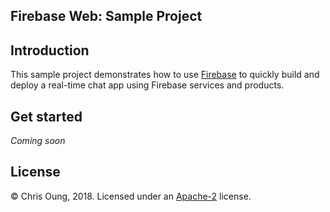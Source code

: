 ## Firebase Web: Sample Project

## Introduction

This sample project demonstrates how to use [Firebase](https://firebase.google.com/) to quickly build and deploy a real-time chat app using Firebase services and products. 

## Get started

*Coming soon* 

## License 

© Chris Oung, 2018. Licensed under an [Apache-2](https://github.com/chrisoung/firebase-web/blob/master/LICENSE) license.



